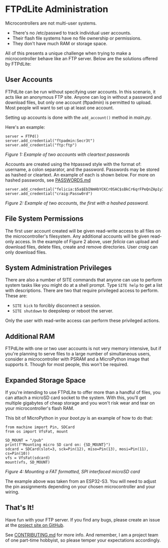 # FTPdLite Administration
Microcontrollers are not multi-user systems.
* There's no /etc/passwd to track individual user accounts.
* Their flash file systems have no file ownership or permissions.
* They don't have much RAM or storage space.

All of this presents a unique challenge when trying to make a microcontroller behave like an FTP server. Below are the solutions offered by FTPdLite:

## User Accounts
FTPdLite can be run without specifying user accounts. In this scenario, it acts like an anonymous FTP site. Anyone can log in without a password and download files, but only one account (ftpadmin) is permitted to upload. Most people will want to set up at least one account.

Setting up accounts is done with the `add_account()` method in _main.py_.

Here's an example:

```
server = FTPd()
server.add_credential("ftpadmin:Secr3t")
server.add_credential("ftp:ftp")
```
_Figure 1: Example of two accounts with cleartext passwords_

Accounts are created using the htpasswd style with the format of: username, a colon separator, and the password. Passwords may be stored as hashed or cleartext. An example of each is shown below. For more on hashed passwords, see [PASSWORDS.md](PASSWORDS.md)

```
server.add_credential("felicia:$5a$EbINmHbYCKCr0SAC$sBkCr6qrFPeQnZAp1y36lSrYieKghtbS1QTfGI5qkYM=")
server.add_credential("craig:Passw0rd")
```
_Figure 2: Example of two accounts, the first with a hashed password._

## File System Permissions
The first user account created will be given read-write access to all files on the microcontroller's filesystem. Any additional accounts will be given read-only access. In the example of Figure 2 above, user _felicia_ can upload and download files, delete files, create and remove directories. User _craig_ can only download files.

## System Administration Privileges
There are also a number of SITE commands that anyone can use to perform system tasks like you might do at a shell prompt. Type `SITE help` to get a list with descriptions. There are two that require privileged access to perform. These are:
* `SITE kick` to forcibly disconnect a session.
* `SITE shutdown` to deepsleep or reboot the server.

Only the user with read-write access can perform these privileged actions.

## Additional RAM
FTPdLite with one or two user accounts is not very memory intensive, but if you're planning to serve files to a large number of simultaneous users, consider a microcontroller with PSRAM and a MicroPython image that supports it. Though for most people, this won't be required.

## Expanded Storage Space
If you're intending to use FTPdLite to offer more than a handful of files, you can attach a microSD card socket to the system. With this, you'll get multiple gigabytes of cheap storage and you won't risk wear and tear on your microcontroller's flash RAM.

This bit of MicroPython in your _boot.py_ is an example of how to do that:

```
from machine import Pin, SDCard
from os import VfsFat, mount

SD_MOUNT = "/pub"
print(f"Mounting micro SD card on: {SD_MOUNT}")
sdcard = SDCard(slot=3, sck=Pin(12), miso=Pin(13), mosi=Pin(11), cs=Pin(10))
vfs = VfsFat(sdcard)
mount(vfs, SD_MOUNT)
```
_Figure 4: Mounting a FAT formatted, SPI interfaced microSD card_

The example above was taken from an ESP32-S3. You will need to adjust the pin assignments depending on your chosen microcontroller and your wiring.

## That's It!
Have fun with your FTP server. If you find any bugs, please create an issue at the [project site on GitHub](https://github.com/DavesCodeMusings/ftpdlite).

See [CONTRIBUTING.md](CONTRIBUTING.md) for more info. And remember, I am a project team of one part-time hobbyist, so please temper your expectations accordingly.
